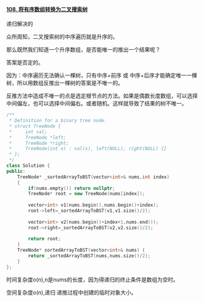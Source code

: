 #### [108. 将有序数组转换为二叉搜索树](https://leetcode-cn.com/problems/convert-sorted-array-to-binary-search-tree/)

递归解决的

众所周知，二叉搜索树的中序遍历就是升序的。

那么既然我们知道一个升序数组，是否能唯一的推出一个结果呢？

答案是否定的。

因为：中序遍历无法确认一棵树，只有中序+前序 或 中序+后序才能确定唯一一棵树，所以用数组反推出一棵树的答案是不唯一的。

反推方法中造成不唯一的点是选定根节点的方法。如果是偶数长度数组，可以选择中间偏左，也可以选择中间偏右。或者随机。这样就导致了结果的树不唯一。

```c++
/**
 * Definition for a binary tree node.
 * struct TreeNode {
 *     int val;
 *     TreeNode *left;
 *     TreeNode *right;
 *     TreeNode(int x) : val(x), left(NULL), right(NULL) {}
 * };
 */
class Solution {
public:
    TreeNode* _sortedArrayToBST(vector<int>& nums,int index)
    {
        if(nums.empty()) return nullptr;
        TreeNode* root = new TreeNode(nums[index]);
        
        vector<int> v1(nums.begin(),nums.begin()+index);
        root->left=_sortedArrayToBST(v1,v1.size()/2);
        
        vector<int> v2(nums.begin()+index+1,nums.end());
        root->right=_sortedArrayToBST(v2,v2.size()/2);
        
        return root;                     
    }
    TreeNode* sortedArrayToBST(vector<int>& nums) {
        return _sortedArrayToBST(nums,nums.size()/2);
    }
};
```

时间复杂度o(n),n是nums的长度，因为得递归的终止条件是数组为空时。

空间复杂度o(n),递归 递推过程中创建的临时对象大小。